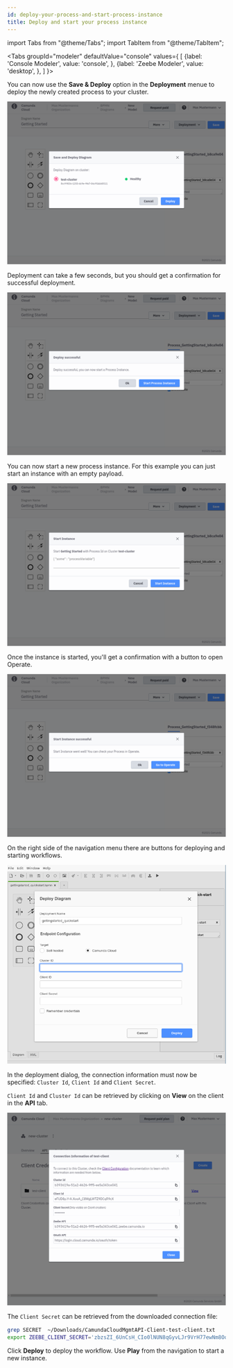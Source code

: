 ```yaml
---
id: deploy-your-process-and-start-process-instance
title: Deploy and start your process instance
---
```


import Tabs from "@theme/Tabs";
import TabItem from "@theme/TabItem";

<Tabs groupId="modeler" defaultValue="console" values={
[
{label: 'Console Modeler', value: 'console', },
{label: 'Zeebe Modeler', value: 'desktop', },
]
}>

<TabItem value='console'>

You can now use the **Save & Deploy** option in the **Deployment** menue to deploy the newly created process to your cluster.

![console-modeler-deploy](../../product-manuals/modeler/cloud-modeler/img/save-and-deploy.png)

Deployment can take a few seconds, but you should get a confirmation for successful deployment.

![console-modeler-deploy-successfull](../../product-manuals/modeler/cloud-modeler/img/save-and-deploy-successful.png)

You can now start a new process instance. For this example you can just start an instance with an empty payload.

![console-modeler-start-instance](../../product-manuals/modeler/cloud-modeler/img/start-process-instance-variables.png)

Once the instance is started, you'll get a confirmation with a button to open Operate.

![console-modeler-start-instance-done](./img/cloud-modeler-start-instance-done.png)

</TabItem>

<TabItem value='desktop'>

On the right side of the navigation menu there are buttons for deploying and starting workflows.

![zeebe-modeler-deploy](./img/zeebe-modeler-deploy.png)

In the deployment dialog, the connection information must now be specified: `Cluster Id`, `Client Id` and `Client Secret`.

`Client Id` and `Cluster Id` can be retrieved by clicking on **View** on the client in the **API** tab.

![cluster-details-created-client-view](./img/cluster-details-created-client-view.png)

The `Client Secret` can be retrieved from the downloaded connection file:

```bash
grep SECRET  ~/Downloads/CamundaCloudMgmtAPI-Client-test-client.txt
export ZEEBE_CLIENT_SECRET='zbzsZI_6UnCsH_CIo0lNUN8qGyvLJr9VrH77ewNm8Oq3elvhPvV7g.QmJGydzOLo'
```

Click **Deploy** to deploy the workflow. Use **Play** from the navigation to start a new instance.

</TabItem>
</Tabs>
